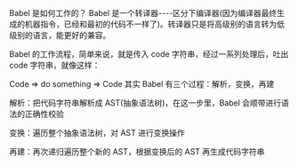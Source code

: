 Babel 是如何工作的？
Babel 是一个转译器----区分下编译器(因为编译器最终生成的机器指令，已经和最初的代码不一样了)。转译器只是将高级别的语言转为低级别的语言，能更好的兼容。

Babel 的工作流程，简单来说，就是传入 code 字符串，经过一系列处理后，吐出 code 字符串，就像这样：

Code => do something => Code
其实 Babel 有三个过程：解析，变换，再建

解析：把代码字符串解析成 AST(抽象语法树)，在这一步里，Babel 会顺带进行语法的正确性校验

变换：遍历整个抽象语法树，对 AST 进行变换操作

再建：再次递归遍历整个新的 AST，根据变换后的 AST 再生成代码字符串